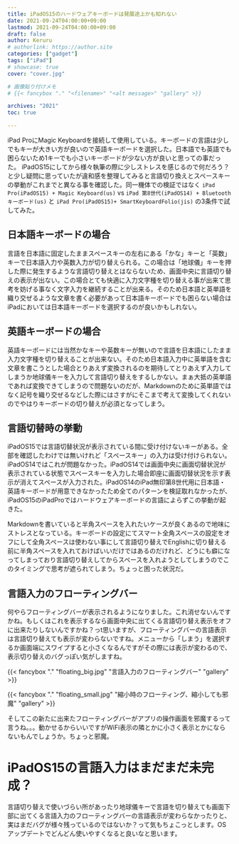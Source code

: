 ```yaml
---
title: iPadOS15のハードウェアキーボードは発展途上かも知れない
date: 2021-09-24T04:00:00+09:00
lastmod: 2021-09-24T04:00:00+09:00
draft: false
author: Keruru
# authorlink: https://author.site
categories: ["gadget"]
tags: ["iPad"]
# showcase: true
cover: "cover.jpg"

# 画像貼り付けメモ
# {{< fancybox "." "<filename>" "<alt message>" "gallery" >}}

archives: "2021"
toc: true

---
```


iPad ProにMagic Keyboardを接続して使用している。キーボードの言語は少しでもキーが大きい方が良いので英語キーボードを選択した。日本語でも英語でも困らないため1キーでも小さいキーボードが少ない方が良いと思っての事だった。
iPadOS15にしてから様々執筆の際に少しストレスを感じるので何だろう？と少し疑問に思っていたが違和感を整理してみると言語切り換えとスペースキーの挙動がこれまでと異なる事を確認した。同一機体での検証ではなく `iPad Pro(iPadOS15) + Magic Keyboard(us)` vs `iPad 第8世代(iPadOS14) + Bluetoothキーボード(us)` と  `iPad Pro(iPadOS15)+ SmartKeyboardFolio(jis)` の3条件で試してみた。

## 日本語キーボードの場合
言語を日本語に固定したままスペースキーの左右にある「かな」キーと「英数」キーで日本語入力や英数入力が切り替えられる。この場合は「地球儀」キーを押した際に発生するような言語切り替えとはならないため、画面中央に言語切り替えの表示が出ない。この場合とても快適に入力文字種を切り替える事が出来て思考を妨げる事なく文字入力を継続することが出来る。そのため日本語と英単語を織り交ぜるような文章を書く必要があって日本語キーボードでも困らない場合はiPadにおいては日本語キーボードを選択するのが良いかもしれない。

## 英語キーボードの場合
英語キーボードには当然かなキーや英数キーが無いので言語を日本語にしたまま入力文字種を切り替えることが出来ない。そのため日本語入力中に英単語を含む文章を書こうとした場合とりあえず変換されるのを期待してとりあえず入力してしまうか地球儀キーを入力して言語切り替えをするしかない。まぁ大抵の英単語であれば変換できてしまうので問題ないのだが、Markdownのために英単語ではなく記号を織り交ぜるなどした際にはさすがにそこまで考えて変換してくれないのでやはりキーボードの切り替えが必須となってしまう。

## 言語切替時の挙動
iPadOS15では言語切替状況が表示されている間に受け付けないキーがある。全部を確認したわけでは無いけれど「スペースキー」の入力は受け付けられない。iPadOS14ではこれが問題なかった。iPadOS14では画面中央に画面切替状況が表示されている状態でスペースキーを入力した場合即座に画面切替状況を示す表示が消えてスペースが入力された。iPadOS14のiPad無印第8世代用に日本語・英語キーボードが用意できなかったため全てのパターンを検証取れなかったが、iPadOS15のiPadProではハードウェアキーボードの言語によらずこの挙動が起きた。

Markdownを書いていると半角スペースを入れたいケースが良くあるので地味にストレスとなっている。キーボードの設定にてスマート全角スペースの設定をオフにして全角スペースは使わない事にして言語切り替えでEnglishに切り替える前に半角スペースを入れておけばいいだけではあるのだけれど、どうにも癖になってしまっており言語切り替えしてからスペースを入れようとしてしまうのでこのタイミングで思考が遮られてしまう。ちょっと困った状況だ。

## 言語入力のフローティングバー
何やらフローティングバーが表示されるようになりました。これ消せないんですかね。もしくはこれを表示するなら画面中央に出てくる言語切り替え表示をオフに出来たりしないんですかね？っt思いますが、フローティングバーの言語表示は言語切り替えても表示が変わらないですね。メニューから「しまう」を選択するか画面端にスワイプすると小さくなるんですがその際には表示が変わるので、表示切り替えのバグっぽい気がしますね。

{{< fancybox "." "floating_big.jpg" "言語入力のフローティングバー" "gallery" >}}

{{< fancybox "." "floating_small.jpg" "縮小時のフローティング、縮小しても邪魔" "gallery" >}}


そしてこの新たに出来たフローティングバーがアプリの操作画面を邪魔するって言うね。。。動かせるからいいですがWiFi表示の隣とかに小さく表示とかにならないもんでしょうか。ちょっと邪魔。

# iPadOS15の言語入力はまだまだ未完成？
言語切り替えで使いづらい所があったり地球儀キーで言語を切り替えても画面下部に出てくる言語入力のフローティングバーの言語表示が変わらなかったりと、実はまだバグが様々残っているのではないか？って気もちょこっとします。OSアップデートでどんどん使いやすくなると良いなと思います。


